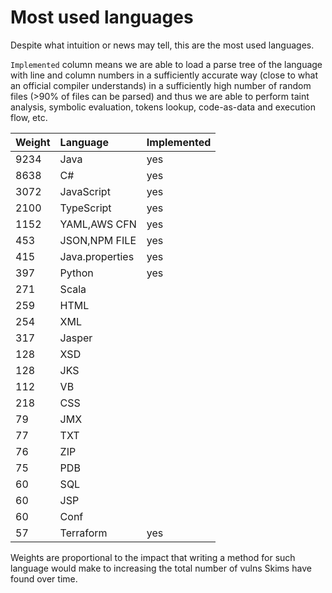 # Most used languages

Despite what intuition or news may tell,
this are the most used languages.

`Implemented` column means we are able to load a parse tree of the language with
line and column numbers in a sufficiently accurate way
(close to what an official compiler understands) in a sufficiently high number
of random files (>90% of files can be parsed)
and thus we are able to perform taint analysis,
symbolic evaluation, tokens lookup, code-as-data and execution flow, etc.

| Weight | Language         | Implemented |
| :----- | :--------------- | :---------- |
| 9234   | Java             | yes         |
| 8638   | C#               | yes         |
| 3072   | JavaScript       | yes         |
| 2100   | TypeScript       | yes         |
| 1152   | YAML,AWS CFN     | yes         |
| 453    | JSON,NPM FILE    | yes         |
| 415    | Java.properties  | yes         |
| 397    | Python           | yes         |
| 271    | Scala            |             |
| 259    | HTML             |             |
| 254    | XML              |             |
| 317    | Jasper           |             |
| 128    | XSD              |             |
| 128    | JKS              |             |
| 112    | VB               |             |
| 218    | CSS              |             |
| 79     | JMX              |             |
| 77     | TXT              |             |
| 76     | ZIP              |             |
| 75     | PDB              |             |
| 60     | SQL              |             |
| 60     | JSP              |             |
| 60     | Conf             |             |
| 57     | Terraform        | yes         |

Weights are proportional to the impact that writing a method for such language
would make to increasing the total number of vulns Skims have found over time.

